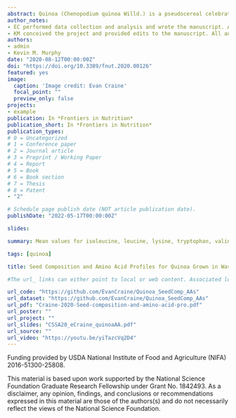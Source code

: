 ```yaml
---
abstract: Quinoa (Chenopodium quinoa Willd.) is a pseudocereal celebrated for its excellent nutritional quality and potential to improve global food security, especially in marginal environments. However, minimal information is available on how genotype influences seed composition, and thus, nutritional quality. This study aimed to provide a baseline for nutritional quality of Washington grown quinoa and test the hypothesis that these samples contain adequate amounts of essential amino acids to meet daily requirements set by the World Health Organization (WHO). One hundred samples, representing commercial varieties and advanced breeding lines adapted to Washington State, were analyzed for content of 23 amino acids, as well as crude protein, ash, moisture, and crude fat. Mean essential amino acid values for Washington grown quinoa met the daily requirements for all age groups for all essential amino acids, except for the amount of leucine required by infants. We found that only nine genotypes met the leucine requirements for all age groups. A total of 52 and 94 samples met the lysine and tryptophan requirements for all age groups, respectively. Mean values for isoleucine, leucine, lysine, tryptophan, valine, and the sulfur and aromatic amino acids are higher for Washington grown samples than those reported previously reported in the literature. Our results show that not all Washington grown quinoa samples meet daily requirements of essential amino acids, and we identify limiting amino acids for the germplasm and environments investigated. This study provides the first report of leucine as a limiting amino acid in quinoa. Additional research is needed to better understand variation in quinoa nutritional composition, identify varieties that meet daily requirements, and explore how genotype, environment, and management interactions influence nutritional quality.
author_notes:
- EC performed data collection and analysis and wrote the manuscript. All authors contributed to the article and approved the submitted version.
- KM conceived the project and provided edits to the manuscript. All authors contributed to the article and approved the submitted version.
authors:
- admin
- Kevin M. Murphy
date: "2020-08-12T00:00:00Z"
doi: "https://doi.org/10.3389/fnut.2020.00126"
featured: yes
image:
  caption: 'Image credit: Evan Craine'
  focal_point: ""
  preview_only: false
projects:
- example
publication: In *Frontiers in Nutrition* 
publication_short: In *Frontiers in Nutrition*
publication_types:
# 0 = Uncategorized
# 1 = Conference paper
# 2 = Journal article
# 3 = Preprint / Working Paper
# 4 = Report
# 5 = Book
# 6 = Book section
# 7 = Thesis
# 8 = Patent 
- "2"

# Schedule page publish date (NOT article publication date).
publishDate: "2022-05-17T00:00:00Z"

slides: 

summary: Mean values for isoleucine, leucine, lysine, tryptophan, valine, and the sulfur and aromatic amino acids are higher for Washington grown samples than those reported previously reported in the literature. Our results show that not all Washington grown quinoa samples meet daily requirements of essential amino acids, and we identify limiting amino acids for the germplasm and environments investigated. This study provides the first report of leucine as a limiting amino acid in quinoa.

tags: [quinoa]

title: Seed Composition and Amino Acid Profiles for Quinoa Grown in Washington State

#The url_ links can either point to local or web content. Associated local publication content, may be copied to the publication’s folder and referenced like url_code = "code.zip".

url_code: "https://github.com/EvanCraine/Quinoa_SeedComp_AAs"
url_dataset: "https://github.com/EvanCraine/Quinoa_SeedComp_AAs"
url_pdf: "Craine-2020-Seed-composition-and-amino-acid-pro.pdf"
url_poster: ""
url_project: ""
url_slides: "CSSA20_eCraine_quinoaAA.pdf"
url_source: ""
url_video: "https://youtu.be/yiTazcVq2D4"
---
```


Funding provided by USDA National Institute of Food and Agriculture (NIFA) 2016-51300-25808.

This material is based upon work supported by the National Science Foundation Graduate Research Fellowship under Grant No. 1842493. As a disclaimer, any opinion, findings, and conclusions or recommendations expressed in this material are those of the authors(s) and do not necessarily reflect the views of the National Science Foundation.

